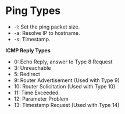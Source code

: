 # Ping Types

- -l:     Set the ping packet size.
- -a:     Resolve IP to hostname.
- -s:     Timestamp.

**ICMP Reply Types**

- 0: Echo Reply, answer to Type 8 Request 
- 3: Unreachable 
- 5: Redirect 
- 9: Router Advertisement (Used with Type 9)
- 10: Router Solicitation (Used with Type 10)
- 11: Time Exceeded.
- 12: Parameter Problem
- 13: Timestamp Request (Used with Type 14)